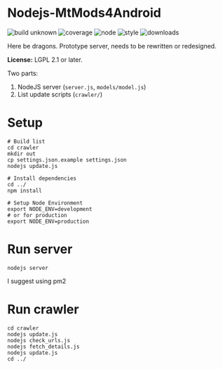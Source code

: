 # Nodejs-MtMods4Android

![build unknown](https://img.shields.io/badge/build-unknown-lightgrey.svg)
![coverage](https://img.shields.io/badge/coverage-NaN%25-red.svg)
![node](https://img.shields.io/npm/v/npm.svg)
![style](https://img.shields.io/badge/style-linuxish-brightgreen.svg)
![downloads](https://img.shields.io/badge/downloads-1%20\(me\)-red.svg)

Here be dragons. Prototype server, needs to be rewritten or redesigned.

**License:** LGPL 2.1 or later.

Two parts:

1. NodeJS server (`server.js`, `models/model.js`)
2. List update scripts (`crawler/`)

# Setup

	# Build list
	cd crawler
	mkdir out
	cp settings.json.example settings.json
	nodejs update.js

	# Install dependencies
	cd ../
	npm install

	# Setup Node Environment
	export NODE_ENV=development
	# or for production
	export NODE_ENV=production


# Run server

	nodejs server

I suggest using pm2

# Run crawler

	cd crawler
	nodejs update.js
	nodejs check_urls.js
	nodejs fetch_details.js
	nodejs update.js
	cd ../
